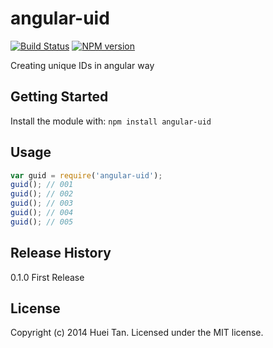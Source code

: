 # angular-uid 
[![Build Status](https://travis-ci.org/easy-node/angular-uid.svg?branch=v0.1.0)](https://travis-ci.org/easy-node/angular-uid)
[![NPM version](https://badge.fury.io/js/angular-uid.svg)](http://badge.fury.io/js/angular-uid)

Creating unique IDs in angular way

## Getting Started
Install the module with: `npm install angular-uid`

## Usage
```javascript
var guid = require('angular-uid');
guid(); // 001
guid(); // 002
guid(); // 003
guid(); // 004
guid(); // 005

```

## Release History
0.1.0 First Release

## License
Copyright (c) 2014 Huei Tan. Licensed under the MIT license.
